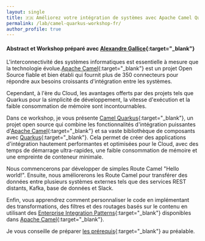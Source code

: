 ```yaml
---
layout: single
title: 🇫🇷 Améliorez votre intégration de systèmes avec Apache Camel Quarkus
permalink: /lab/camel-quarkus-workshop-fr/
author_profile: true
---
```


#### Abstract et Workshop préparé avec [Alexandre Gallice](https://twitter.com/AlexGallice){:target="_blank"}

L'interconnectivité des systèmes informatiques est essentielle à mesure que la technologie évolue.[Apache Camel](https://camel.apache.org/){:target="_blank"} est un projet Open Source fiable et bien établi qui fournit plus de 350 connecteurs pour répondre aux besoins croissants d'intégration entre les systèmes.

Cependant, à l'ère du Cloud, les avantages offerts par des projets tels que Quarkus pour la simplicité de développement, la vitesse d'exécution et la faible consommation de mémoire sont incontournables.

Dans ce workshop, je vous présente [Camel Quarkus](https://camel.apache.org/camel-quarkus/){:target="_blank"}, un projet open source qui combine les fonctionnalités d'intégration puissantes d'[Apache Camel](https://camel.apache.org/){:target="_blank"} et sa vaste bibliothèque de composants avec [Quarkus](https://quarkus.io/){:target="_blank"}. Cela permet de créer des applications d'intégration hautement performantes et optimisées pour le Cloud, avec des temps de démarrage ultra-rapides, une faible consommation de mémoire et une empreinte de conteneur minimale.

Nous commencerons par développer de simples Route Camel "Hello world!". Ensuite, nous améliorerons les Route Camel pour transférer des données entre plusieurs systèmes externes tels que des services REST distants, Kafka, base de données et Slack.

Enfin, vous apprendrez comment personnaliser le code en implémentant des transformations, des filtres et des routages basés sur le contenu en utilisant des [Enterprise Integration Patterns](https://www.enterpriseintegrationpatterns.com/){:target="_blank"} disponibles dans [Apache Camel](https://camel.apache.org/){:target="_blank"}.

Je vous conseille de préparer [les prérequis](https://github.com/aldettinger/camel-quarkus-workshop){:target="_blank"} au préalable.
